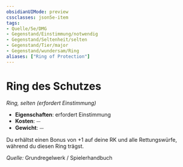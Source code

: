 ```yaml
---
obsidianUIMode: preview
cssclasses: json5e-item
tags:
- Quelle/5e/DMG
- Gegenstand/Einstimmung/notwendig
- Gegenstand/Seltenheit/selten
- Gegenstand/Tier/major
- Gegenstand/wundersam/Ring
aliases: ["Ring of Protection"]
---
```

# Ring des Schutzes
*Ring, selten (erfordert Einstimmung)*  

- **Eigenschaften**: erfordert Einstimmung
- **Kosten**: ⏤
- **Gewicht**: ⏤

Du erhältst einen Bonus von +1 auf deine RK und alle Rettungswürfe, während du diesen Ring trägst.

*Quelle:* Grundregelwerk / Spielerhandbuch
